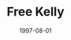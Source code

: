 ---
mission_id: freekell
editorsChoice:
title: "Free Kelly"
authors: 
    - "Dave Bushnell"
date: 1997-08-01
filename: "freekell.zip"
description: "The Empire maintains a secure processing facility on Kell Island, one of the few remaining natural habitats for the Kell Dragon. At this facility the Kells are slaughtered routinely. Their hides, bones, and flesh are then turned into armor, food, and other resources elemental to Imperial troop operations. The location of this facility was supplied to the Alliance by Whitestar, the conservationist group concerned about the Kell's dwindling numbers. Your mission is to sabotage the facility."
cover:
levelReplaced:	SECBASE
difficulty: yes
bm:	yes
fme: yes
wax: yes
three_do: no
voc: yes
gmd: no
vue: no
lfd: no
base: "New level from scratch" 
editors: "Dark Forge 1.2"

---